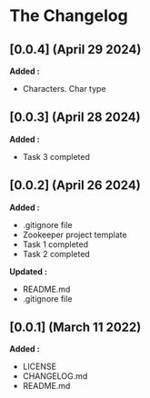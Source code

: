 # The Changelog

## [0.0.4] (April 29 2024)

**Added :**

- Characters. Char type

## [0.0.3] (April 28 2024)

**Added :**

- Task 3 completed

## [0.0.2] (April 26 2024)

**Added :**

- .gitignore file
- Zookeeper project template
- Task 1 completed
- Task 2 completed

**Updated :**

- README.md
- .gitignore file

## [0.0.1] (March 11 2022)

**Added :**

- LICENSE
- CHANGELOG.md
- README.md

